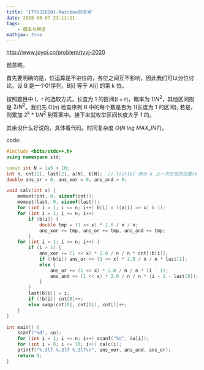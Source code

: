 ```yaml
---
title: '[TYVJ2020]-Rainbow的信号'
date: 2018-08-07 23:11:11
tags:
    - 概率与期望
mathjax: true
---
```


http://www.joyoi.cn/problem/tyvj-2020

题意略。

首先要明确的是，位运算是不进位的，各位之间互不影响，因此我们可以分位讨论。设 B 是一个01序列，B[i] 等于 A[i] 的第 k 位。

按照题目中 l，r 的选取方式，长度为 1 的区间(l = r)，概率为 $1 / N^2$，其他区间则是 $2 / N^2$。我们先 O(n) 检查序列 B 中的每个数是否为 1(长度为 1 的区间), 若是，则累加 $2^k * 1 / N^2$ 到答案中。接下来就枚举区间长度大于 1 的。

其余没什么好说的，具体看代码。时间复杂度 $O(N\ log\ MAX\_INT)$。

code:
``` c++
#include <bits/stdc++.h>
using namespace std;

const int N = 1e5 + 10;
int n, cnt[2], last[2], a[N], b[N];  // last[k] 表示 k 上一次出现的位置(k = 0 or 1)
double ans_or = 0, ans_xor = 0, ans_and = 0;

void calc(int x) {
    memset(cnt, 0, sizeof(cnt));
    memset(last, 0, sizeof(last));
    for (int i = 1; i <= n; i++) b[i] = ((a[i] >> x) & 1);
    for (int i = 1; i <= n; i++)
        if (b[i]) {
            double tmp = (1 << x) * 1.0 / n / n;
            ans_xor += tmp, ans_or += tmp, ans_and += tmp;
        }
    for (int i = 1; i <= n; i++) {
        if (i > 1) {
            ans_xor += (1 << x) * 2.0 / n / n * cnt[!b[i]];
            if (!b[i]) ans_or += (1 << x) * 2.0 / n / n * last[1];
            else {
                ans_or += (1 << x) * 2.0 / n / n * (i - 1);
                ans_and += (1 << x) * 2.0 / n / n * (i - 1 - last[0]);
            }
        }
        last[b[i]] = i;
        if (!b[i]) cnt[0]++;
        else swap(cnt[0], cnt[1]), cnt[1]++;
    }
}

int main() {
    scanf("%d", &n);
    for (int i = 1; i <= n; i++) scanf("%d", &a[i]);
    for (int i = 0; i <= 30; i++) calc(i);
    printf("%.3lf %.3lf %.3lf\n", ans_xor, ans_and, ans_or);
    return 0;
}
```